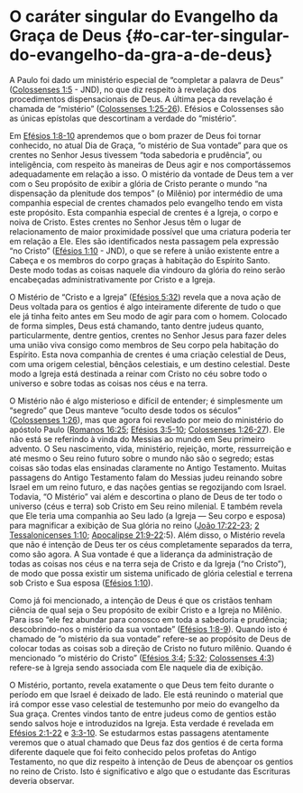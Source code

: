# O caráter singular do Evangelho da Graça de Deus {#o-car-ter-singular-do-evangelho-da-gra-a-de-deus}

A Paulo foi dado um ministério especial de “completar a palavra de Deus” ([Colossenses 1:5](http://bibliaonline.com.br/acf/cl/1/5) - JND), no que diz respeito à revelação dos procedimentos dispensacionais de Deus. A última peça da revelação é chamada de “mistério” ([Colossenses 1:25-26](http://bibliaonline.com.br/acf/cl/1/25-26)). Efésios e Colossenses são as únicas epístolas que descortinam a verdade do “mistério”.

Em [Efésios 1:8-10](http://bibliaonline.com.br/acf/ef/1/8-10) aprendemos que o bom prazer de Deus foi tornar conhecido, no atual Dia de Graça, “o mistério de Sua vontade” para que os crentes no Senhor Jesus tivessem “toda sabedoria e prudência”, ou inteligência, com respeito às maneiras de Deus agir e nos comportássemos adequadamente em relação a isso. O mistério da vontade de Deus tem a ver com o Seu propósito de exibir a glória de Cristo perante o mundo “na dispensação da plenitude dos tempos” (o Milênio) por intermédio de uma companhia especial de crentes chamados pelo evangelho tendo em vista este propósito. Esta companhia especial de crentes é a Igreja, o corpo e noiva de Cristo. Estes crentes no Senhor Jesus têm o lugar de relacionamento de maior proximidade possível que uma criatura poderia ter em relação a Ele. Eles são identificados nesta passagem pela expressão “no Cristo” ([Efésios 1:10](http://bibliaonline.com.br/acf/ef/1/10) - JND), o que se refere à união existente entre a Cabeça e os membros do corpo graças à habitação do Espírito Santo. Deste modo todas as coisas naquele dia vindouro da glória do reino serão encabeçadas administrativamente por Cristo e a Igreja.

O Mistério de “Cristo e a Igreja” ([Efésios 5:32](http://bibliaonline.com.br/acf/ef/5/32)) revela que a nova ação de Deus voltada para os gentios é algo inteiramente diferente de tudo o que ele já tinha feito antes em Seu modo de agir para com o homem. Colocado de forma simples, Deus está chamando, tanto dentre judeus quanto, particularmente, dentre gentios, crentes no Senhor Jesus para fazer deles uma união viva consigo como membros de Seu corpo pela habitação do Espírito. Esta nova companhia de crentes é uma criação celestial de Deus, com uma origem celestial, bênçãos celestiais, e um destino celestial. Deste modo a Igreja está destinada a reinar com Cristo no céu sobre todo o universo e sobre todas as coisas nos céus e na terra.

O Mistério não é algo misterioso e difícil de entender; é simplesmente um “segredo” que Deus manteve “oculto desde todos os séculos” ([Colossenses 1:26](http://bibliaonline.com.br/acf/cl/1/26)), mas que agora foi revelado por meio do ministério do apóstolo Paulo ([Romanos 16:25](http://bibliaonline.com.br/acf/rm/16/25); [Efésios 3:5-10](http://bibliaonline.com.br/acf/ef/3/5-10); [Colossenses 1:26-27](http://bibliaonline.com.br/acf/cl/1/26-27)). Ele não está se referindo à vinda do Messias ao mundo em Seu primeiro advento. O Seu nascimento, vida, ministério, rejeição, morte, ressurreição e até mesmo o Seu reino futuro sobre o mundo não são o segredo; estas coisas são todas elas ensinadas claramente no Antigo Testamento. Muitas passagens do Antigo Testamento falam do Messias judeu reinando sobre Israel em um reino futuro, e das nações gentias se regozijando com Israel. Todavia, “O Mistério” vai além e descortina o plano de Deus de ter todo o universo (céus e terra) sob Cristo em Seu reino milenial. E também revela que Ele teria uma companhia ao Seu lado (a Igreja — Seu corpo e esposa) para magnificar a exibição de Sua glória no reino ([João 17:22-23](http://bibliaonline.com.br/acf/jo/17/22-23); [2 Tessalonicenses 1:10](http://bibliaonline.com.br/acf/2ts/1/10); [Apocalipse 21:9-22](http://bibliaonline.com.br/acf/ap/21/9-22):5). Além disso, o Mistério revela que não é intenção de Deus ter os céus completamente separados da terra, como são agora. A Sua vontade é que a liderança da administração de todas as coisas nos céus e na terra seja de Cristo e da Igreja (“no Cristo”), de modo que possa existir um sistema unificado de glória celestial e terrena sob Cristo e Sua esposa ([Efésios 1:10](http://bibliaonline.com.br/acf/ef/1/10)).

Como já foi mencionado, a intenção de Deus é que os cristãos tenham ciência de qual seja o Seu propósito de exibir Cristo e a Igreja no Milênio. Para isso “ele fez abundar para conosco em toda a sabedoria e prudência; descobrindo-nos o mistério da sua vontade” ([Efésios 1:8-9](http://bibliaonline.com.br/acf/ef/1/8-9)). Quando isto é chamado de “o mistério da sua vontade” refere-se ao propósito de Deus de colocar todas as coisas sob a direção de Cristo no futuro milênio. Quando é mencionado “o mistério do Cristo” ([Efésios 3:4](http://bibliaonline.com.br/acf/ef/3/4); [5:32](http://bibliaonline.com.br/acf/ef/5/32); [Colossenses 4:3](http://bibliaonline.com.br/acf/cl/4/3)) refere-se à Igreja sendo associada com Ele naquele dia de exibição.

O Mistério, portanto, revela exatamente o que Deus tem feito durante o período em que Israel é deixado de lado. Ele está reunindo o material que irá compor esse vaso celestial de testemunho por meio do evangelho da Sua graça. Crentes vindos tanto de entre judeus como de gentios estão sendo salvos hoje e introduzidos na Igreja. Esta verdade é revelada em [Efésios 2:1-22](http://bibliaonline.com.br/acf/ef/2/1-22) e [3:3-10](http://bibliaonline.com.br/acf/ef/3/3-10). Se estudarmos estas passagens atentamente veremos que o atual chamado que Deus faz dos gentios é de certa forma diferente daquele que foi feito conhecido pelos profetas do Antigo Testamento, no que diz respeito à intenção de Deus de abençoar os gentios no reino de Cristo. Isto é significativo e algo que o estudante das Escrituras deveria observar.